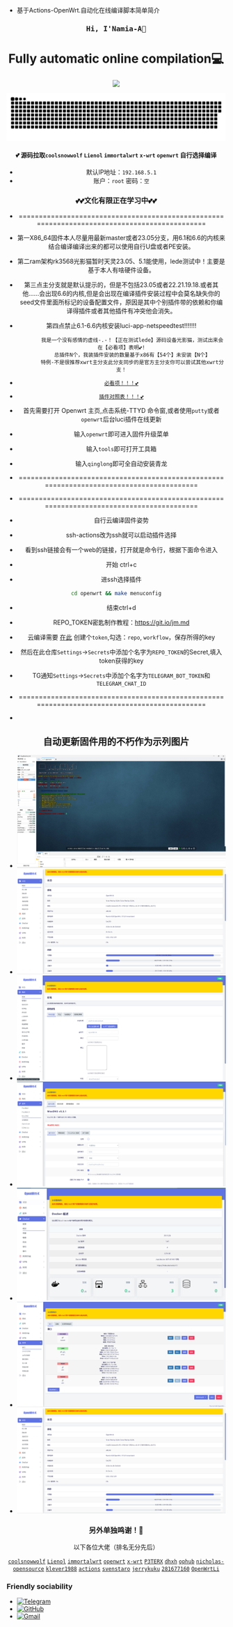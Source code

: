- 基于Actions-OpenWrt.自动化在线编译脚本简单简介

<h3 align="center"><samp> Hi, I'Namia-A👋 </samp></h4> 
<h1 align="center">Fully automatic online compilation💻</h1>
<p align="center"><img align="center"  width="182" src="https://komarev.com/ghpvc/?username=DeveloperMDCM&color=green&label=DeveloperMDCM%20profile%20views"/></p> 
<p align="center"><a href=#><img src="contributions.svg"></a></p> 
<div align="center">

#### 💕 源码拉取`coolsnowwolf` `Lienol` `immortalwrt` `x-wrt` `openwrt` 自行选择编译
- 默认IP地址：`192.168.5.1`
- 账户：`root`   密码：`空`

### 💕💕文化有限正在学习中💕💕
- =============================================================================================
- 第一X86_64固件本人尽量用最新master或者23.05分支，用6.1和6.6的内核来结合编译编译出来的都可以使用自行U盘或者PE安装。
- 第二ram架构rk3568光影猫暂时天灵23.05、5.1能使用，lede测试中！主要是基于本人有啥硬件设备。
- 第三点主分支就是默认提示的，但是不包括23.05或者22.21.19.18.或者其他......会出现6.6的内核,但是会出现在编译插件安装过程中会莫名缺失你的seed文件里面所标记的设备配置文件，原因是其中个别插件带的依赖和你编译得插件或者其他插件有冲突他会消失。
- 第四点禁止6.1-6.6内核安装luci-app-netspeedtest!!!!!!!

             我是一个没有感情的虚线-.-！【正在测试lede】源码设备光影猫，测试出来会在【必看项】表明💕!
             总插件N个，我装插件安装的数量基于x86有【54个】未安装【N个】
             特例-不是很推荐xwrt主分支此分支同步的是官方主分支你可以尝试其他xwrt分支！

- [`必看项！！！💕`](https://github.com/Namia-A/OpenWrt-X/blob/main/backups/%E5%B7%B2%E7%BC%96%E8%AF%91%E8%AF%B4%E6%98%8E/txt)
- [`插件对照表！！！💕`](https://raw.githubusercontent.com/Namia-A/OpenWrt-X/main/backups/%E6%8F%92%E4%BB%B6%E5%AF%B9%E7%85%A7%E8%A1%A8/txt)
- 首先需要打开 Openwrt 主页,点击系统-TTYD 命令窗,或者使用```putty```或者```openwrt```后台luci插件在线更新 
- 输入`openwrt`即可进入固件升级菜单                            
- 输入`tools`即可打开工具箱
- 输入`qinglong`即可全自动安装青龙 
- =========================================================================================

- =========================================================================================
- 自行云编译固件姿势
- ssh-actions改为ssh就可以启动插件选择
- 看到ssh链接会有一个web的链接，打开就是命令行，根据下面命令进入
- 开始 ctrl+c 
- 进ssh选择插件 
``` bash
cd openwrt && make menuconfig
```
- 结束ctrl+d
- REPO_TOKEN密匙制作教程：https://git.io/jm.md
- 云编译需要 [在此](https://github.com/settings/tokens) 创建个```token```,勾选：```repo```, ```workflow```，保存所得的key
- 然后在此仓库```Settings```->```Secrets```中添加个名字为```REPO_TOKEN```的Secret,填入token获得的key

- TG通知```Settings```->```Secrets```中添加个名字为```TELEGRAM_BOT_TOKEN```和```TELEGRAM_CHAT_ID```
- =============================================================================================
- 
## 自动更新固件用的不朽作为示列图片
- ![img.png](backups/实例/img.png)
- ![1.png](backups/实例/1img.png)
- ![2.png](backups/实例/2img.png)
- ![img2.png](backups/实例/3img.png)
- ![img3.png](backups/实例/4img.png)
- ![img2.png](backups/实例/5img.png)
- ![img3.png](backups/实例/1img.png)
### 另外单独鸣谢！🎉
 以下各位大佬（排名无分先后）<br />
 
 [`coolsnowwolf`](https://github.com/coolsnowwolf/lede/tree/master)
 [`Lienol`](https://github.com/Lienol/openwrt/tree/21.02)
 [`immortalwrt`](https://github.com/immortalwrt/immortalwrt)
 [`openwrt`](https://github.com/openwrt/openwrt)
 [`x-wrt`](https://github.com/x-wrt/x-wrt)
 [`P3TERX`](https://github.com/P3TERX/Actions-OpenWrt)
 [`dhxh`](https://github.com/dhxh/Openwrt-Build)
 [`ophub`](https://github.com/ophub/amlogic-s9xxx-openwrt)
 [`nicholas-opensource`](https://github.com/nicholas-opensource/OpenWrt-Autobuild)
 [`klever1988`](https://github.com/klever1988/cachewrtbuild)
 [`actions`](https://github.com/actions/upload-artifact)
 [`svenstaro`](https://github.com/svenstaro/upload-release-action)
 [`jerrykuku`](https://github.com/jerrykuku/luci-theme-argon)
 [`281677160`](https://github.com/281677160/bendi)
 [`OpenWrtLi`](https://github.com/OpenWrtLi/OpenWrtli)
</div>

### Friendly sociability
- [![Telegram](https://img.shields.io/badge/-Telegram-D114855?style=flat&logo=Telegraml&logoColor=white)](https://t.me/+LPeqwOcUjk40ZjRl)
- [![GitHub](https://img.shields.io/badge/-GitHub-181717?style=flat&logo=GitHub&logoColor=white)](https://github.com/Namia-A)
- [![Gmail](https://img.shields.io/badge/-Gmail-D14836?style=flat&logo=Gmail&logoColor=white)](mailto:kmy258855@gmail.com)
